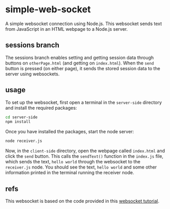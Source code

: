 # simple-web-socket
A simple websocket connection using Node.js. This websocket sends text from JavaScript in an HTML webpage to a Node.js server.

## sessions branch
The sessions branch enables setting and getting session data through buttons on `otherPage.html` (and getting on `index.html`). When the `send` button is pressed (on either page), it sends the stored session data to the server using websockets.

## usage
To set up the websocket, first open a terminal in the `server-side` directory and install the required packages:
```bash
cd server-side
npm install
```

Once you have installed the packages, start the node server:
```bash
node receiver.js
```

Now, in the `client-side` directory, open the webpage called `index.html` and click the `send` button. This calls the `sendText()` function in the `index.js` file, which sends the text, `hello world` through the websocket to the `receiver.js` node. You should see the text, `hello world` and some other information printed in the terminal running the receiver node.

## refs
This websocket is based on the code provided in this [websocket tutorial](https://medium.com/@martin.sikora/node-js-websocket-simple-chat-tutorial-2def3a841b61).
